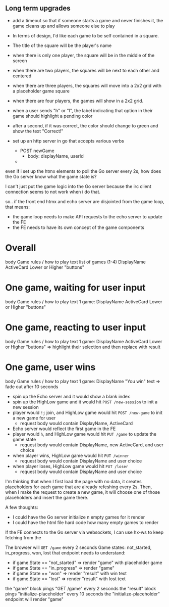 ## Long term upgrades
- add a timeout so that if someone starts a game and never finishes it, the game cleans up and allows
    someone else to play

- In terms of design, I'd like each game to be self contained in a square.
- The title of the square will be the player's name
- when there is only one player, the square will be in the middle of the screen
- when there are two players, the squares will be next to each other and centered
- when there are three players, the squares will move into a 2x2 grid with a placeholder game square
- when there are four players, the games will show in a 2x2 grid.

- when a user sends "h" or "l", the label indicating that option in their game should highlight a pending color
- after a second, if it was correct, the color should change to green and show the text "Correct!"


- set up an http server in go that accepts various verbs
    - POST newGame
        - body: displayName, userId
    -


even if i set up the htmx elements to poll the Go server every 2s, how does the Go server
know what the game state is?

I can't just put the game logic into the Go server because the irc client connection seems to
not work when i do that.

so.. if the front end htmx and echo server are disjointed from the game loop, that means:
- the game loop needs to make API requests to the echo server to update the FE
- the FE needs to have its own concept of the game components

# Overall
body
    Game rules / how to play text
    list of games (1-4)
        DisplayName
        ActiveCard
        Lower or Higher "buttons"


# One game, waiting for user input
body
    Game rules / how to play text
    1 game:
        DisplayName
        ActiveCard
        Lower or Higher "buttons"

#  One game, reacting to user input
body
    Game rules / how to play text
    1 game:
        DisplayName
        ActiveCard
        Lower or Higher "buttons" => highlight their selection and then replace with result
# One game, user wins
body
    Game rules / how to play text
    1 game:
        DisplayName
        "You win" text => fade out after 10 seconds



- spin up the Echo server and it would show a blank index
- spin up the HighLow game and it would hit `POST /new-session` to init a new session
- player would `!j` join, and HighLow game would hit `POST /new-game` to init a new game for user
    - request body would contain DisplayName, ActiveCard
- Echo server would reflect the first game in the FE
- player would `h`, and HighLow game would hit `PUT /game` to update the game state
    - request body would contain DisplayName, new ActiveCard, and user choice
- when player wins, HighLow game would hit `PUT /winner`
    - request body would contain DisplayName and user choice
- when player loses, HighLow game would hit `PUT /loser`
    - request body would contain DisplayName and user choice



I'm thinking that when I first load the page with no data, it creates placeholders for each game
that are already refeshing every 2s. Then, when I make the request to create a new game, it will
choose one of those placeholders and insert the game there.


A few thoughts:
- I could have the Go server initialize n empty games for it render
- I could have the html file hard code how many empty games to render


If the FE connects to the Go server via websockets, I can use hx-ws to keep fetching from the



The browser will `GET /game` every 2 seconds
Game states: not_started, in_progress, won, lost
that endpoint needs to understand:
- if game.State == "not_started" => render "game" with placeholder game
- if game.State == "in_progress" => render "game"
- if game.State == "won" => render "result" with win text
- if game.State == "lost" => render "result" with lost text

the "game" block pings "GET /game" every 2 seconds
the "result" block pings "initialize-placeholder" every 10 seconds
the "initialize-placeholder" endpoint will render "game"
